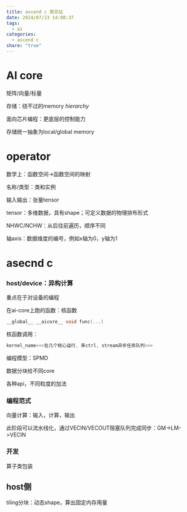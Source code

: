 ```yaml
---
title: ascend c 南京站
date: 2024/07/23 14:08:37
tags:
  - ai
categories:
  - ascend c
share: "true"
---
```


# AI core

矩阵/向量/标量


存储：绕不过的memory _hierarchy_


面向芯片编程：更底层的控制能力


存储统一抽象为local/global memory





# operator



数学上：函数空间->函数空间的映射

名称/类型：类和实例

输入输出：张量tensor

tensor：多维数据，具有shape；可定义数据的物理排布形式


NHWC/NCHW：从后往前遍历，顺序不同

轴axis：数据维度的编号，例如x轴为0，y轴为1


# asecnd c

### host/device：异构计算

重点在于对设备的编程

在ai-core上跑的函数：核函数

```c
__global__ __aicore__ void func(...)
```


核函数调用：

```c
kernel_name<<<在几个核心运行, 来ctrl, stream异步任务队列>>>
```


编程模型：SPMD

数据分块给不同core

各种api，不同粒度的加法


### 编程范式

向量计算：输入，计算，输出

此阶段可以流水线化，通过VECIN/VECOUT阻塞队列完成同步：GM->LM->VECIN


### 开发

算子类包装



## host侧

tiling分块：动态shape，算出固定内存用量








